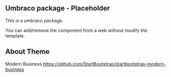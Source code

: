 ## Umbraco package - Placeholder
This is a umbraco package. 

You can add/remove the component from a web without modify the template.



## About Theme
Modern Business
https://github.com/StartBootstrap/startbootstrap-modern-business


